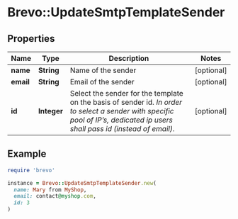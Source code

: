 # Brevo::UpdateSmtpTemplateSender

## Properties

| Name | Type | Description | Notes |
| ---- | ---- | ----------- | ----- |
| **name** | **String** | Name of the sender | [optional] |
| **email** | **String** | Email of the sender | [optional] |
| **id** | **Integer** | Select the sender for the template on the basis of sender id. _In order to select a sender with specific pool of IP’s, dedicated ip users shall pass id (instead of email)_.  | [optional] |

## Example

```ruby
require 'brevo'

instance = Brevo::UpdateSmtpTemplateSender.new(
  name: Mary from MyShop,
  email: contact@myshop.com,
  id: 3
)
```

